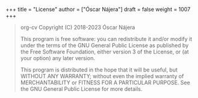 +++
title = "License"
author = ["Óscar Nájera"]
draft = false
weight = 1007
+++

> org-cv
> Copyright (C) 2018-2023  Óscar Nájera
>
> This program is free software: you can redistribute it and/or modify
> it under the terms of the GNU General Public License as published by
> the Free Software Foundation, either version 3 of the License, or
> (at your option) any later version.
>
> This program is distributed in the hope that it will be useful,
> but WITHOUT ANY WARRANTY; without even the implied warranty of
> MERCHANTABILITY or FITNESS FOR A PARTICULAR PURPOSE.  See the
> GNU General Public License for more details.
